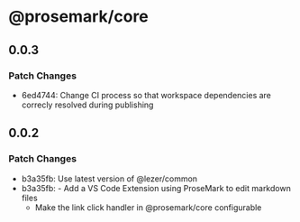# @prosemark/core

## 0.0.3

### Patch Changes

- 6ed4744: Change CI process so that workspace dependencies are correcly resolved during publishing

## 0.0.2

### Patch Changes

- b3a35fb: Use latest version of @lezer/common
- b3a35fb: - Add a VS Code Extension using ProseMark to edit markdown files
  - Make the link click handler in @prosemark/core configurable
